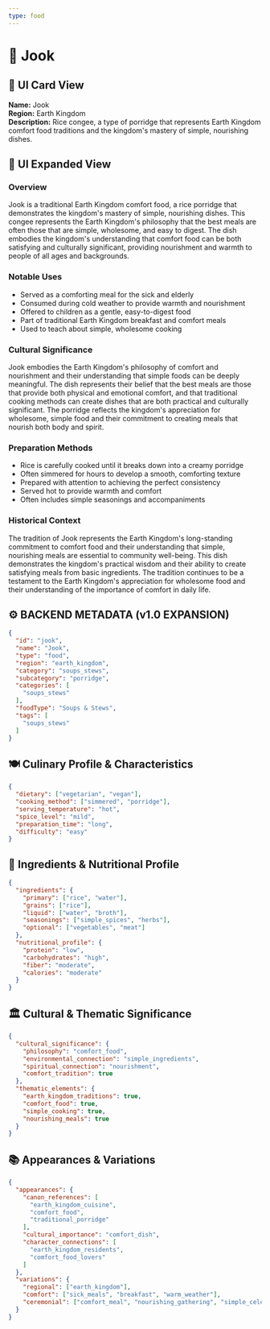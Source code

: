 ```yaml
---
type: food
---
```


# 🍚 Jook

## 🎴 UI Card View

**Name:** Jook  
**Region:** Earth Kingdom  
**Description:** Rice congee, a type of porridge that represents Earth Kingdom comfort food traditions and the kingdom's mastery of simple, nourishing dishes.

## 📖 UI Expanded View

### Overview
Jook is a traditional Earth Kingdom comfort food, a rice porridge that demonstrates the kingdom's mastery of simple, nourishing dishes. This congee represents the Earth Kingdom's philosophy that the best meals are often those that are simple, wholesome, and easy to digest. The dish embodies the kingdom's understanding that comfort food can be both satisfying and culturally significant, providing nourishment and warmth to people of all ages and backgrounds.

### Notable Uses
- Served as a comforting meal for the sick and elderly
- Consumed during cold weather to provide warmth and nourishment
- Offered to children as a gentle, easy-to-digest food
- Part of traditional Earth Kingdom breakfast and comfort meals
- Used to teach about simple, wholesome cooking

### Cultural Significance
Jook embodies the Earth Kingdom's philosophy of comfort and nourishment and their understanding that simple foods can be deeply meaningful. The dish represents their belief that the best meals are those that provide both physical and emotional comfort, and that traditional cooking methods can create dishes that are both practical and culturally significant. The porridge reflects the kingdom's appreciation for wholesome, simple food and their commitment to creating meals that nourish both body and spirit.

### Preparation Methods
- Rice is carefully cooked until it breaks down into a creamy porridge
- Often simmered for hours to develop a smooth, comforting texture
- Prepared with attention to achieving the perfect consistency
- Served hot to provide warmth and comfort
- Often includes simple seasonings and accompaniments

### Historical Context
The tradition of Jook represents the Earth Kingdom's long-standing commitment to comfort food and their understanding that simple, nourishing meals are essential to community well-being. This dish demonstrates the kingdom's practical wisdom and their ability to create satisfying meals from basic ingredients. The tradition continues to be a testament to the Earth Kingdom's appreciation for wholesome food and their understanding of the importance of comfort in daily life.

## ⚙️ BACKEND METADATA (v1.0 EXPANSION)
```json
{
  "id": "jook",
  "name": "Jook",
  "type": "food",
  "region": "earth_kingdom",
  "category": "soups_stews",
  "subcategory": "porridge",
  "categories": [
    "soups_stews"
  ],
  "foodType": "Soups & Stews",
  "tags": [
    "soups_stews"
  ]
}
```

## 🍽️ Culinary Profile & Characteristics
```json
{
  "dietary": ["vegetarian", "vegan"],
  "cooking_method": ["simmered", "porridge"],
  "serving_temperature": "hot",
  "spice_level": "mild",
  "preparation_time": "long",
  "difficulty": "easy"
}
```

## 🥘 Ingredients & Nutritional Profile
```json
{
  "ingredients": {
    "primary": ["rice", "water"],
    "grains": ["rice"],
    "liquid": ["water", "broth"],
    "seasonings": ["simple_spices", "herbs"],
    "optional": ["vegetables", "meat"]
  },
  "nutritional_profile": {
    "protein": "low",
    "carbohydrates": "high",
    "fiber": "moderate",
    "calories": "moderate"
  }
}
```

## 🏛️ Cultural & Thematic Significance
```json
{
  "cultural_significance": {
    "philosophy": "comfort_food",
    "environmental_connection": "simple_ingredients",
    "spiritual_connection": "nourishment",
    "comfort_tradition": true
  },
  "thematic_elements": {
    "earth_kingdom_traditions": true,
    "comfort_food": true,
    "simple_cooking": true,
    "nourishing_meals": true
  }
}
```

## 📚 Appearances & Variations
```json
{
  "appearances": {
    "canon_references": [
      "earth_kingdom_cuisine",
      "comfort_food",
      "traditional_porridge"
    ],
    "cultural_importance": "comfort_dish",
    "character_connections": [
      "earth_kingdom_residents",
      "comfort_food_lovers"
    ]
  },
  "variations": {
    "regional": ["earth_kingdom"],
    "comfort": ["sick_meals", "breakfast", "warm_weather"],
    "ceremonial": ["comfort_meal", "nourishing_gathering", "simple_celebration"]
  }
}
```